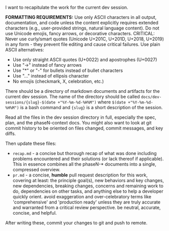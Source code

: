 I want to recapitulate the work for the current dev session.

**FORMATTING REQUIREMENTS:**
Use only ASCII characters in all output, documentation, and code unless the content explicitly requires extended characters (e.g., user-provided strings, natural language content). Do not use Unicode emojis, fancy arrows, or decorative characters. CRITICAL: Never use curly/smart quotes (Unicode U+201C, U+201D, U+2018, U+2019) in any form - they prevent file editing and cause critical failures. Use plain ASCII alternatives:
- Use only straight ASCII quotes (U+0022) and apostrophes (U+0027)
- Use "->" instead of fancy arrows
- Use "*" or "-" for bullets instead of bullet characters
- Use "..." instead of ellipsis character
- No emojis (checkmark, X, celebration, etc.)

There should be a directory of markdown documents and artifacts for the current
dev session. The name of the directory should be called
`docs/dev-sessions/{slug}-$(date +"%Y-%m-%d-%H%M")` where `$(date
+"%Y-%m-%d-%H%M")` is a bash command and `{slug}` is a short description of the
session.

Read all the files in the dev session directory in full, especially the spec,
plan, and the phaseN-context docs. You might also want to look at git commit
history to be oriented on files changed, commit messages, and key diffs.

Then update these files:
- `recap.md` - a concise but thorough recap of what was done including problems
  encountered and their solutions (or lack thereof if applicable). This in
  essence combines all the phaseN-* documents into a single, compressed
  overview.
- `pr.md` - a concise, **humble** pull request description for this work,
  covering at least: the principle goal(s), new behaviors and key changes, new
  dependencies, breaking changes, concerns and remaining work to do,
  dependencies on other tasks, and anything else to help a developer quickly
  orient. avoid exaggeration and over-celebratory terms like 'comprehensive'
  and 'production ready' unless they are truly accurate and warranted from
  a critical review perspective. be neutral, accurate, concise, and helpful.

After writing these, commit your changes to git and push to remote.
